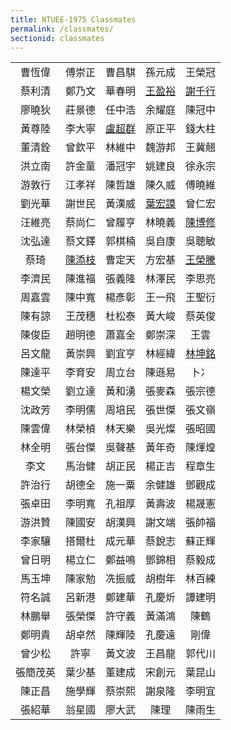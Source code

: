 ```yaml
---
title: NTUEE-1975 Classmates
permalink: /classmates/
sectionid: classmates
---
```


| | | | | |
|:-----:|:-----:|:-----:|:-----:|:-----:|
| 曹恆偉 | 傅崇正 | 曹昌騏 | 孫元成 | 王榮冠 |
| 蔡利清 | 鄭乃文 | 華春明 | [王盈裕](王盈裕/) | [謝千行](謝千行/) |
| 廖曉狄 | 莊景德 | 任中浩 | 余耀庭 | 陳冠中 |
| 黃尊陸 | 李大寧 | [盧超群](盧超群/) | 原正平 | 錢大柱 |
| 董清銓 | 曾欽平 | 林維中 | 魏游邦 | 王冀翹 |
| 洪立南 | 許金童 | 潘冠宇 | 姚建良 | 徐永宗 |
| 游敦行 | 江孝祥 | 陳哲雄 | 陳久威 | 傅曉維 |
| 劉光華 | 謝世民 | 黃漢威 | [葉宏謨](葉宏謨/) | 曾仁宏 |
| 汪維亮 | 蔡尚仁 | 曾履亨 | 林曉義 | [陳博修](陳博修/) |
| 沈弘達 | 蔡文鐸 | 郭棋楠 | 吳自康 | 吳聰敏 |
| 蔡琦 | [陳添枝](陳添枝/) | 曹定天 | 方宏基 | [王榮騰](王榮騰/) |
| 李濟民 | 陳進福 | 張義隆 | 林澤民 | 李思亮 |
| 周嘉雲 | 陳中寬 | 楊彥彰 | 王一飛 | 王聖衍 |
| 陳有諒 | 王茂穗 | 杜松泰 | 黃大峻 | 蔡英俊 |
| 陳俊臣 | 趙明德 | 蕭嘉全 | 鄭崇深 | 王雲 |
| 呂文龍 | 黃崇興 | 劉宜亨 | 林經緯 | [林坤銘](林坤銘/) |
| 陳達平 | 李育安 | 周立台 | 陳遜易 | 卜冫 |
| 楊文榮 | 劉立達 | 黃和湧 | 張麥森 | 張宗德 |
| 沈政芳 | 李明儒 | 周培民 | 張世傑 | 張文嶺 |
| 陳雲偉 | 林榮楨 | 林天樂 | 吳光燦 | 張昭國 |
| 林全明 | 張台傑 | 吳聲基 | 黃年奇 | 陳煇煌 |
| 李文 | 馬治健 | 胡正民 | 楊正吉 | 程章生 |
| 許治行 | 胡德全 | 施一粟 | 余健雄 | 鄧觀成 |
| 張卓田 | 李明寬 | 孔祖厚 | 黃壽波 | 楊晟憲 |
| 游洪贊 | 陳國安 | 胡漢興 | 謝文端 | 張帥福 |
| 李家驤 | 搭爾杜 | 成元華 | 蔡銳志 | 蘇正輝 |
| 曾日明 | 楊立仁 | 鄭益鳴 | 鄧錦相 | 蔡毅成 |
| 馬玉坤 | 陳家勉 | 冼振威 | 胡樹年 | 林百練 |
| 符名誠 | 呂新港 | 鄭建華 | 孔慶炘 | 譚建明 |
| 林鵬舉 | 張榮傑 | 許守義 | 黃滿鴻 | 陳鶴 |
| 鄭明貴 | 胡卓然 | 陳輝陸 | 孔慶遠 | 剛偉 |
| 曾少松 | 許寧 | 黃文波 | 王昌龍 | 郭代川 |
| 張簡茂英 | 葉少基 | 董建成 | 宋創元 | 葉昆山 |
| 陳正昌 | 施學輝 | 蔡崇熙 | 謝泉隆 | 李明宜 |
| 張紹華 | 翁星國 | 廖大武 | 陳理 | 陳雨生 |
